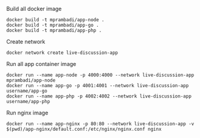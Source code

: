 

Build all docker image 
```
docker build -t mprambadi/app-node . 
docker build -t mprambadi/app-go . 
docker build -t mprambadi/app-php . 
```

Create network 
```
docker network create live-discussion-app
```


Run all app container image 
```
docker run --name app-node -p 4000:4000 --network live-discussion-app mprambadi/app-node  
docker run --name app-go -p 4001:4001 --network live-discussion-app username/app-go  
docker run --name app-php -p 4002:4002 --network live-discussion-app username/app-php  
```

Run nginx image 
```
docker run --name app-nginx -p 80:80 --network live-discussion-app -v $(pwd)/app-nginx/default.conf:/etc/nginx/nginx.conf nginx
```